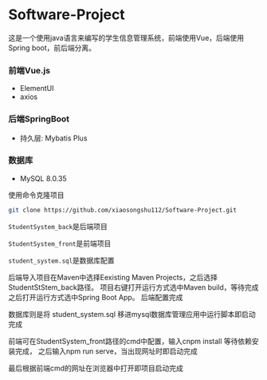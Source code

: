# Software-Project
  这是一个使用java语言来编写的学生信息管理系统，前端使用Vue，后端使用Spring boot，前后端分离。

### 前端Vue.js

- ElementUI
- axios

### 后端SpringBoot

- 持久层: Mybatis Plus

### 数据库
 
- MySQL 8.0.35

使用命令克隆项目
````bash
git clone https://github.com/xiaosongshu112/Software-Project.git
````
`StudentSystem_back`是后端项目

`StudentSystem_front`是前端项目

`student_system.sql`是数据库配置

后端导入项目在Maven中选择Eexisting Maven Projects，之后选择StudentStStem_back路径。
项目右键打开运行方式选中Maven build，等待完成之后打开运行方式选中Spring Boot App。
后端配置完成

数据库则是将 student_system.sql 移进mysql数据库管理应用中运行脚本即启动完成

前端可在StudentSystem_front路径的cmd中配置，输入cnpm install 等待依赖安装完成，
之后输入npm run serve，当出现网址时即启动完成

最后根据前端cmd的网址在浏览器中打开即项目启动完成
